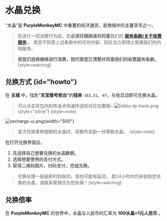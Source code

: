 # 水晶兑换

“水晶”是 **PurpleMonkeyMC** 中重要的经济通货，是商城中的主要货币之一。

> 在进行一切消费行为前，您**必须仔细阅读并同意**我们的 [**服务条款/关于收费服务**](terms.md#purchase) 。
> 若您不同意上述条款中的任何内容，则应当立即停止使用我们的内购服务。
>
> **若您仍选择继续进行消费，则代表您已清楚并同意我们的收费服务条款。**
{style=warning}

## 兑换方式 {id="howto"}

在 **主城** 中，找到“**天宝银号柜台**”的**钱来**`-162,51,-47`，与他互动即可兑换水晶。

> 可以点击背包内的传送点快速传送到对应位置哦~
> ![lobby-tp-bank.png](lobby-tp-bank.png){style="inline"}
> {style=note}

![recharge-ui.png](recharge-ui.png){width="500"}

> 首次兑换某种面额的水晶时，将额外奖励一份等额水晶。 {style=note}

在打开兑换界面后，
1. 先选择自己想要兑换的水晶数额。
2. 选择想要使用的支付方式。
3. 获得二维码图片，扫码支付，完成兑换。

> 兑换处理一般是即时到账的，但也可能有延迟。
> 若24小时内仍未收到您兑换的水晶，请联系管理员为您处理！{style=warning}

## 兑换倍率

在 **PurpleMonkeyMC** 的世界中，水晶与人民币的汇率为 **100水晶=1元人民币** 。


